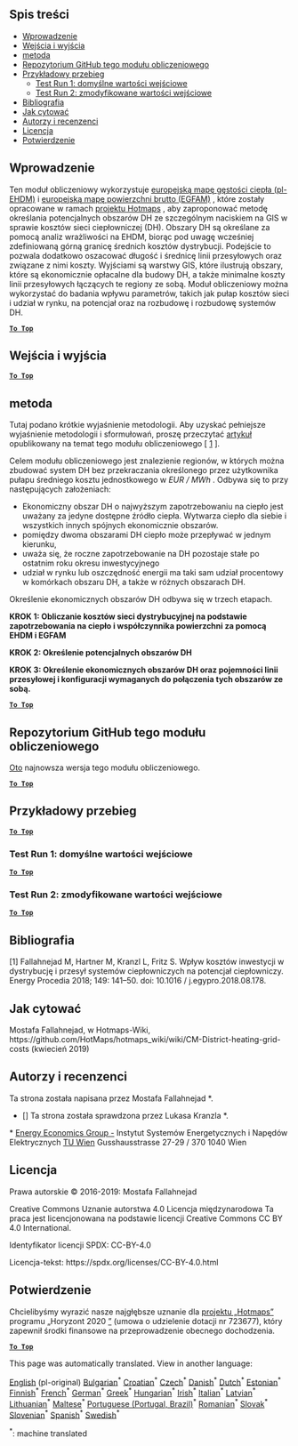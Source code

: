 <h2> Spis treści </h2><ul><li> <a href="#introduction">Wprowadzenie</a> </li><li> <a href="#inputs-and-outputs">Wejścia i wyjścia</a> </li><li> <a href="#method">metoda</a> </li><li> <a href="#GitHub-Repository-of-this-calculation-module">Repozytorium GitHub tego modułu obliczeniowego</a> </li><li> <a href="#sample-run">Przykładowy przebieg</a> <ul><li> <a href="#test-run-1-default-input-values">Test Run 1: domyślne wartości wejściowe</a> </li><li> <a href="#test-run-2-modified-input-values">Test Run 2: zmodyfikowane wartości wejściowe</a> </li></ul></li><li> <a href="#references">Bibliografia</a> </li><li> <a href="#how-to-cite">Jak cytować</a> </li><li> <a href="#authors-and-reviewers">Autorzy i recenzenci</a> </li><li> <a href="#license">Licencja</a> </li><li> <a href="#acknowledgement">Potwierdzenie</a> </li></ul><h2> Wprowadzenie </h2><p> Ten moduł obliczeniowy wykorzystuje <a href="https://gitlab.com/hotmaps/heat/heat_tot_curr_density">europejską mapę gęstości ciepła (pl-EHDM)</a> i <a href="https://gitlab.com/hotmaps/gfa_tot_curr_density">europejską mapę powierzchni brutto (EGFAM)</a> , które zostały opracowane w ramach <a href="https://www.hotmaps-project.eu/">projektu Hotmaps</a> , aby zaproponować metodę określania potencjalnych obszarów DH ze szczególnym naciskiem na GIS w sprawie kosztów sieci ciepłowniczej (DH). Obszary DH są określane za pomocą analiz wrażliwości na EHDM, biorąc pod uwagę wcześniej zdefiniowaną górną granicę średnich kosztów dystrybucji. Podejście to pozwala dodatkowo oszacować długość i średnicę linii przesyłowych oraz związane z nimi koszty. Wyjściami są warstwy GIS, które ilustrują obszary, które są ekonomicznie opłacalne dla budowy DH, a także minimalne koszty linii przesyłowych łączących te regiony ze sobą. Moduł obliczeniowy można wykorzystać do badania wpływu parametrów, takich jak pułap kosztów sieci i udział w rynku, na potencjał oraz na rozbudowę i rozbudowę systemów DH. </p><p><ins> <code><strong><a href="#table-of-contents">To Top</a></strong></code> </ins> </p><h2> Wejścia i wyjścia </h2><p><ins> <code><strong><a href="#table-of-contents">To Top</a></strong></code> </ins> </p><h2> metoda </h2><p> Tutaj podano krótkie wyjaśnienie metodologii. Aby uzyskać pełniejsze wyjaśnienie metodologii i sformułowań, proszę przeczytać <a href="https://www.sciencedirect.com/science/article/pii/S1876610218304740">artykuł</a> opublikowany na temat tego modułu obliczeniowego [ <a href="#References">1</a> ]. </p><p> Celem modułu obliczeniowego jest znalezienie regionów, w których można zbudować system DH bez przekraczania określonego przez użytkownika pułapu średniego kosztu jednostkowego w <em><em>EUR / MWh</em></em> . Odbywa się to przy następujących założeniach: </p><ul><li> Ekonomiczny obszar DH o najwyższym zapotrzebowaniu na ciepło jest uważany za jedyne dostępne źródło ciepła. Wytwarza ciepło dla siebie i wszystkich innych spójnych ekonomicznie obszarów. </li><li> pomiędzy dwoma obszarami DH ciepło może przepływać w jednym kierunku, </li><li> uważa się, że roczne zapotrzebowanie na DH pozostaje stałe po ostatnim roku okresu inwestycyjnego </li><li> udział w rynku lub oszczędność energii ma taki sam udział procentowy w komórkach obszaru DH, a także w różnych obszarach DH. </li></ul><p> Określenie ekonomicznych obszarów DH odbywa się w trzech etapach. </p><p> <strong>KROK 1: Obliczanie kosztów sieci dystrybucyjnej na podstawie zapotrzebowania na ciepło i współczynnika powierzchni za pomocą EHDM i EGFAM</strong> </p><p> <strong>KROK 2: Określenie potencjalnych obszarów DH</strong> </p><p> <strong>KROK 3: Określenie ekonomicznych obszarów DH oraz pojemności linii przesyłowej i konfiguracji wymaganych do połączenia tych obszarów ze sobą.</strong> </p><p><ins> <code><strong><a href="#table-of-contents">To Top</a></strong></code> </ins> </p><h2> Repozytorium GitHub tego modułu obliczeniowego </h2><p> <a href="https://github.com/HotMaps/dh_economic_assessment/tree/develop">Oto</a> najnowsza wersja tego modułu obliczeniowego. </p><p><ins> <code><strong><a href="#table-of-contents">To Top</a></strong></code> </ins> </p><h2> Przykładowy przebieg </h2><p><ins> <code><strong><a href="#table-of-contents">To Top</a></strong></code> </ins> </p><h3> Test Run 1: domyślne wartości wejściowe </h3><p><ins> <code><strong><a href="#table-of-contents">To Top</a></strong></code> </ins> </p><h3> Test Run 2: zmodyfikowane wartości wejściowe </h3><p><ins> <code><strong><a href="#table-of-contents">To Top</a></strong></code> </ins> </p><h2> Bibliografia </h2><p> [1] Fallahnejad M, Hartner M, Kranzl L, Fritz S. Wpływ kosztów inwestycji w dystrybucję i przesył systemów ciepłowniczych na potencjał ciepłowniczy. Energy Procedia 2018; 149: 141–50. doi: 10.1016 / j.egypro.2018.08.178. </p><h2> Jak cytować </h2><p> Mostafa Fallahnejad, w Hotmaps-Wiki, https://github.com/HotMaps/hotmaps_wiki/wiki/CM-District-heating-grid-costs (kwiecień 2019) </p><h2> Autorzy i recenzenci </h2><p> Ta strona została napisana przez Mostafa Fallahnejad *. </p><ul><li> [] Ta strona została sprawdzona przez Lukasa Kranzla *. </li></ul><p> * <a href="https://eeg.tuwien.ac.at/">Energy Economics Group -</a> Instytut Systemów Energetycznych i Napędów Elektrycznych <a href="https://eeg.tuwien.ac.at/">TU Wien</a> Gusshausstrasse 27-29 / 370 1040 Wien </p><h2> Licencja </h2><p> Prawa autorskie © 2016-2019: Mostafa Fallahnejad </p><p> Creative Commons Uznanie autorstwa 4.0 Licencja międzynarodowa Ta praca jest licencjonowana na podstawie licencji Creative Commons CC BY 4.0 International. </p><p> Identyfikator licencji SPDX: CC-BY-4.0 </p><p> Licencja-tekst: https://spdx.org/licenses/CC-BY-4.0.html </p><h2> Potwierdzenie </h2><p> Chcielibyśmy wyrazić nasze najgłębsze uznanie dla <a href="https://www.hotmaps-project.eu">projektu „Hotmaps”</a> programu „Horyzont 2020 <a href="https://www.hotmaps-project.eu">”</a> (umowa o udzielenie dotacji nr 723677), który zapewnił środki finansowe na przeprowadzenie obecnego dochodzenia. </p><p><ins> <code><strong><a href="#table-of-contents">To Top</a></strong></code> </ins> </p>

This page was automatically translated. View in another language:

[English](en-CM-District-heating-potential-economic-assessment) (pl-original) [Bulgarian](bg-CM-District-heating-potential-economic-assessment)<sup>\*</sup> [Croatian](hr-CM-District-heating-potential-economic-assessment)<sup>\*</sup> [Czech](cs-CM-District-heating-potential-economic-assessment)<sup>\*</sup> [Danish](da-CM-District-heating-potential-economic-assessment)<sup>\*</sup> [Dutch](nl-CM-District-heating-potential-economic-assessment)<sup>\*</sup> [Estonian](et-CM-District-heating-potential-economic-assessment)<sup>\*</sup> [Finnish](fi-CM-District-heating-potential-economic-assessment)<sup>\*</sup> [French](fr-CM-District-heating-potential-economic-assessment)<sup>\*</sup> [German](de-CM-District-heating-potential-economic-assessment)<sup>\*</sup> [Greek](el-CM-District-heating-potential-economic-assessment)<sup>\*</sup> [Hungarian](hu-CM-District-heating-potential-economic-assessment)<sup>\*</sup> [Irish](ga-CM-District-heating-potential-economic-assessment)<sup>\*</sup> [Italian](it-CM-District-heating-potential-economic-assessment)<sup>\*</sup> [Latvian](lv-CM-District-heating-potential-economic-assessment)<sup>\*</sup> [Lithuanian](lt-CM-District-heating-potential-economic-assessment)<sup>\*</sup> [Maltese](mt-CM-District-heating-potential-economic-assessment)<sup>\*</sup>  [Portuguese (Portugal, Brazil)](pt-CM-District-heating-potential-economic-assessment)<sup>\*</sup> [Romanian](ro-CM-District-heating-potential-economic-assessment)<sup>\*</sup> [Slovak](sk-CM-District-heating-potential-economic-assessment)<sup>\*</sup> [Slovenian](sl-CM-District-heating-potential-economic-assessment)<sup>\*</sup> [Spanish](es-CM-District-heating-potential-economic-assessment)<sup>\*</sup> [Swedish](sv-CM-District-heating-potential-economic-assessment)<sup>\*</sup> 

<sup>\*</sup>: machine translated
